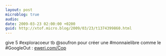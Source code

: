 ```yaml
---
layout: post
microblog: true
audio: 
date: 2009-03-23 02:00:00 +0200
guid: http://xtof.micro.blog/2009/03/23/t1374399860.html
---
```

give 5 #exploracoeur tb @soufron pour créer une #monnaielibre comme le #GoogleOut :  [eweri.com/Cop](http://eweri.com/Cop)
